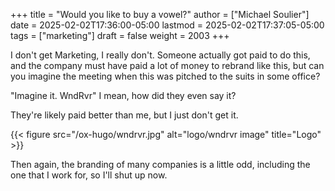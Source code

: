 +++
title = "Would you like to buy a vowel?"
author = ["Michael Soulier"]
date = 2025-02-02T17:36:00-05:00
lastmod = 2025-02-02T17:37:05-05:00
tags = ["marketing"]
draft = false
weight = 2003
+++

I don't get Marketing, I really don't. Someone actually got paid to do this, and the company must have paid a lot of money to rebrand like this, but can you imagine the meeting when this was pitched to the suits in some office?

"Imagine it. WndRvr" I mean, how did they even say it?

They're likely paid better than me, but I just don't get it.

{{< figure src="/ox-hugo/wndrvr.jpg" alt="logo/wndrvr image" title="Logo" >}}

Then again, the branding of many companies is a little odd, including the one that I work for, so I'll shut up now.
